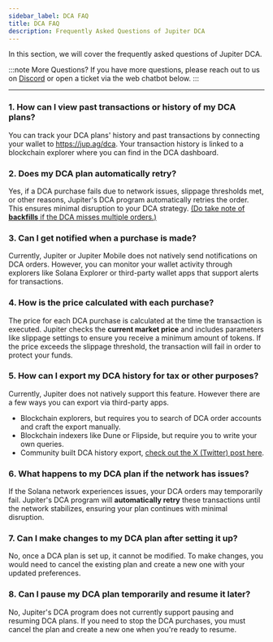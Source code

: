 ```yaml
---
sidebar_label: DCA FAQ
title: DCA FAQ
description: Frequently Asked Questions of Jupiter DCA
---
```


<head>
    <title>DCA FAQ</title>
    <meta name="twitter:card" content="summary" />
</head>

In this section, we will cover the frequently asked questions of Jupiter DCA.

:::note More Questions?
If you have more questions, please reach out to us on [Discord](https://discord.gg/jup) or open a ticket via the web chatbot below.
:::

---

### 1. How can I view past transactions or history of my DCA plans?

You can track your DCA plans' history and past transactions by connecting your wallet to https://jup.ag/dca. Your transaction history is linked to a blockchain explorer where you can find in the DCA dashboard.

### 2. Does my DCA plan automatically retry?

Yes, if a DCA purchase fails due to network issues, slippage thresholds met, or other reasons, Jupiter's DCA program automatically retries the order. This ensures minimal disruption to your DCA strategy. [(Do take note of **backfills** if the DCA misses multiple orders.)](./how-dca-works#backfills)

### 3. Can I get notified when a purchase is made?

Currently, Jupiter or Jupiter Mobile does not natively send notifications on DCA orders. However, you can monitor your wallet activity through explorers like Solana Explorer or third-party wallet apps that support alerts for transactions.

### 4. How is the price calculated with each purchase?

The price for each DCA purchase is calculated at the time the transaction is executed. Jupiter checks the **current market price** and includes parameters like slippage settings to ensure you receive a minimum amount of tokens. If the price exceeds the slippage threshold, the transaction will fail in order to protect your funds.

### 5. How can I export my DCA history for tax or other purposes?

Currently, Jupiter does not natively support this feature. However there are a few ways you can export via third-party apps. 
- Blockchain explorers, but requires you to search of DCA order accounts and craft the export manually.
- Blockchain indexers like Dune or Flipside, but require you to write your own queries.
- Community built DCA history export, [check out the X (Twitter) post here](https://x.com/callum_codes/status/1847734657107874080).

### 6. What happens to my DCA plan if the network has issues?

If the Solana network experiences issues, your DCA orders may temporarily fail. Jupiter's DCA program will **automatically retry** these transactions until the network stabilizes, ensuring your plan continues with minimal disruption.

### 7. Can I make changes to my DCA plan after setting it up?

No, once a DCA plan is set up, it cannot be modified. To make changes, you would need to cancel the existing plan and create a new one with your updated preferences.

### 8. Can I pause my DCA plan temporarily and resume it later?

No, Jupiter's DCA program does not currently support pausing and resuming DCA plans. If you need to stop the DCA purchases, you must cancel the plan and create a new one when you're ready to resume.